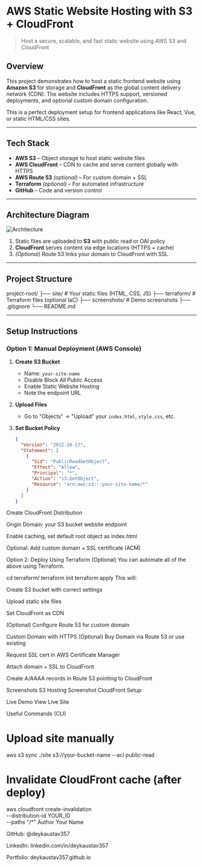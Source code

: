 # AWS Static Website Hosting with S3 + CloudFront  
> Host a secure, scalable, and fast static website using AWS S3 and CloudFront

## Overview  
This project demonstrates how to host a static frontend website using **Amazon S3** for storage and **CloudFront** as the global content delivery network (CDN). The website includes HTTPS support, versioned deployments, and optional custom domain configuration.

This is a perfect deployment setup for frontend applications like React, Vue, or static HTML/CSS sites.

---

## Tech Stack  
- **AWS S3** – Object storage to host static website files  
- **AWS CloudFront** – CDN to cache and serve content globally with HTTPS  
- **AWS Route 53** *(optional)* – For custom domain + SSL  
- **Terraform** *(optional)* – For automated infrastructure  
- **GitHub** – Code and version control

---

## Architecture Diagram

![Architecture](./s3-cloudfront-diagram.png)

1. Static files are uploaded to **S3** with public read or OAI policy  
2. **CloudFront** serves content via edge locations (HTTPS + cache)  
3. *(Optional)* Route 53 links your domain to CloudFront with SSL

---

## Project Structure

project-root/
├── site/ # Your static files (HTML, CSS, JS)
├── terraform/ # Terraform files (optional IaC)
├── screenshots/ # Demo screenshots
├── .gitignore
└── README.md


---

## Setup Instructions

### Option 1: Manual Deployment (AWS Console)

1. **Create S3 Bucket**  
   - Name: `your-site-name`  
   - Disable Block All Public Access  
   - Enable Static Website Hosting  
   - Note the endpoint URL

2. **Upload Files**  
   - Go to "Objects" → "Upload" your `index.html`, `style.css`, etc.

3. **Set Bucket Policy**
   ```json
   {
     "Version": "2012-10-17",
     "Statement": [
       {
         "Sid": "PublicReadGetObject",
         "Effect": "Allow",
         "Principal": "*",
         "Action": "s3:GetObject",
         "Resource": "arn:aws:s3:::your-site-name/*"
       }
     ]
   }
Create CloudFront Distribution

Origin Domain: your S3 bucket website endpoint

Enable caching, set default root object as index.html

Optional: Add custom domain + SSL certificate (ACM)

Option 2: Deploy Using Terraform (Optional)
You can automate all of the above using Terraform.

cd terraform/
terraform init
terraform apply
This will:

Create S3 bucket with correct settings

Upload static site files

Set CloudFront as CDN

(Optional) Configure Route 53 for custom domain

Custom Domain with HTTPS (Optional)
Buy Domain via Route 53 or use existing

Request SSL cert in AWS Certificate Manager

Attach domain + SSL to CloudFront

Create A/AAAA records in Route 53 pointing to CloudFront

Screenshots
S3 Hosting Screenshot
CloudFront Setup

Live Demo
View Live Site

Useful Commands (CLI)
# Upload site manually
aws s3 sync ./site s3://your-bucket-name --acl public-read

# Invalidate CloudFront cache (after deploy)
aws cloudfront create-invalidation \
  --distribution-id YOUR_ID \
  --paths "/*"
Author
Your Name

GitHub: @deykaustav357

LinkedIn: linkedin.com/in/deykaustav357

Portfolio: deykaustav357.github.io
